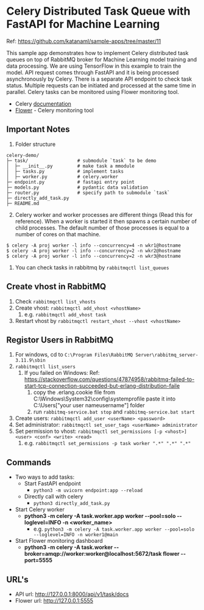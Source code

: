 # Celery Distributed Task Queue with FastAPI for Machine Learning
Ref: https://github.com/katanaml/sample-apps/tree/master/11

This sample app demonstrates how to implement Celery distributed task queues on top of RabbitMQ broker for Machine Learning model training and data processing. We are using TensorFlow in this example to train the model. API request comes through FastAPI and it is being processed asynchronously by Celery. There is a separate API endpoint to check task status. Multiple requests can be initiated and processed at the same time in parallel. Celery tasks can be monitored using Flower monitoring tool.

* Celery [documentation](https://docs.celeryproject.org/en/stable/index.html)
* [Flower](https://flower.readthedocs.io/en/latest/) - Celery monitoring tool

## Important Notes
1. Folder structure
```
celery-demo/
├─ task/                  # submodule `task` to be demo
│  ├─ __init__.py         # make task a mmodule
│  ├─ tasks.py            # implement tasks
│  ├─ worker.py           # celery.worker
├─ endpoint.py            # fastapi entry point
├─ models.py              # pydantic data validation 
├─ router.py              # specify path to submodule `task`
├─ directly_add_task.py
├─ README.md
```
2. Celery worker and worker processes are different things (Read this for reference). When a worker is started it then spawns a certain number of child processes. The default number of those processes is equal to a number of cores on that machine.
```
$ celery -A proj worker -l info --concurrency=4 -n wkr1@hostname
$ celery -A proj worker -l info --concurrency=2 -n wkr2@hostname
$ celery -A proj worker -l info --concurrency=2 -n wkr3@hostname
```
1. You can check tasks in rabbitmq by `rabbitmqctl list_queues`

## Create vhost in RabbitMQ
1. Check `rabbitmqctl list_vhosts`
2. Create vhost: `rabbitmqctl add_vhost <vhostName>`
   1. e.g. `rabbitmqctl add_vhost task`
3. Restart vhost by `rabbitmqctl restart_vhost --vhost <vhostName>`

## Registor Users in RabbitMQ
1. For windows, cd to `C:\Program Files\RabbitMQ Server\rabbitmq_server-3.11.9\sbin`
2. `rabbitmqctl list_users`
   1. If you failed on Windows:
      Ref: https://stackoverflow.com/questions/47874958/rabbitmq-failed-to-start-tcp-connection-succeeded-but-erlang-distribution-faile
      1. copy the .erlang.cookie file from C:\Windows\System32\config\systemprofile paste it into C:\Users\["your user nameusername"] folder
      2. run `rabbitmq-service.bat stop` and `rabbitmq-service.bat start`
3. Create users: `rabbitmqctl add_user <userName> <password>`
4. Set administrator: `rabbitmqctl set_user_tags <userName> administrator`
5. Set permission to vhost: `rabbitmqctl set_permissions [-p <vhost>] <user> <conf> <write> <read>`
   1. e.g. `rabbitmqctl set_permissions -p task worker ".*" ".*" ".*"`

## Commands
* Two ways to add tasks:
  * Start FastAPI endpoint
    * `python3 -m uvicorn endpoint:app --reload`
  * Directly call with celery
    * `python3 directly_add_task.py`
* Start Celery worker
  * **python3 -m celery -A task.worker.app worker --pool=solo --loglevel=INFO -n <worker_name>**
    * e.g. `python3 -m celery -A task.worker.app worker --pool=solo --loglevel=INFO -n worker1@main`
* Start Flower monitoring dashboard
  * **python3 -m celery -A task.worker --broker=amqp://worker:worker@localhost:5672/task flower --port=5555**



## URL's

* API url: http://127.0.0.1:8000/api/v1/task/docs
* Flower url: http://127.0.0.1:5555
